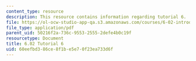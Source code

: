 ```yaml
---
content_type: resource
description: This resource contains information regarding tutorial 6.
file: https://ol-ocw-studio-app-qa.s3.amazonaws.com/courses/6-02-introduction-to-eecs-ii-digital-communication-systems-fall-2012/60eefbd386ce8f1be5e70f23ea733d6f_MIT6_02F12_tutor06.pdf
file_type: application/pdf
parent_uid: 50216f2a-736c-9553-2555-2defe4b0c19f
resourcetype: Document
title: 6.02 Tutorial 6
uid: 60eefbd3-86ce-8f1b-e5e7-0f23ea733d6f
---
```

